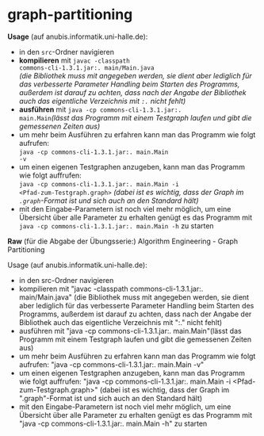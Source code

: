 # graph-partitioning

<b>Usage</b> (auf anubis.informatik.uni-halle.de):

* in den <code>src</code>-Ordner navigieren
* <b>kompilieren</b> mit <code>javac -classpath commons-cli-1.3.1.jar:. main/Main.java</code> <br><i>(die Bibliothek muss mit angegeben werden, sie dient aber lediglich für das verbesserte Parameter Handling beim Starten des Programms, außerdem ist darauf zu achten, dass nach der Angabe der Bibliothek auch das eigentliche Verzeichnis mit <code>:.</code> nicht fehlt)</i>
* <b>ausführen</b> mit <code>java -cp commons-cli-1.3.1.jar:. main.Main</code><i>(lässt das Programm mit einem Testgraph laufen und gibt die gemessenen Zeiten aus)</i>
 * um mehr beim Ausführen zu erfahren kann man das Programm wie folgt aufrufen: <br><code>java -cp commons-cli-1.3.1.jar:. main.Main -v</code> 
 * um einen eigenen Testgraphen anzugeben, kann man das Programm wie folgt auffrufen: <br><code>java -cp commons-cli-1.3.1.jar:. main.Main -i \<Pfad-zum-Testgraph.graph\></code> <i>(dabei ist es wichtig, dass der Graph im <code>.graph</code>-Format ist und sich auch an den Standard hält)</i>
 * mit den Eingabe-Parametern ist noch viel mehr möglich, um eine Übersicht über alle Parameter zu erhalten genügt es das Programm mit <code>java -cp commons-cli-1.3.1.jar:. main.Main -h</code> zu starten

<b>Raw</b> (für die Abgabe der Übungsserie:)
Algorithm Engineering - Graph Partitioning

Usage (auf anubis.informatik.uni-halle.de):

* in den src-Ordner navigieren
* kompilieren mit "javac -classpath commons-cli-1.3.1.jar:. main/Main.java" 
  (die Bibliothek muss mit angegeben werden, sie dient aber lediglich für das verbesserte Parameter Handling beim Starten des Programms, 
  außerdem ist darauf zu achten, dass nach der Angabe der Bibliothek auch das eigentliche Verzeichnis mit ":." nicht fehlt)
* ausführen mit "java -cp commons-cli-1.3.1.jar:. main.Main"(lässt das Programm mit einem Testgraph laufen und gibt die gemessenen Zeiten aus)
 * um mehr beim Ausführen zu erfahren kann man das Programm wie folgt aufrufen: 
   "java -cp commons-cli-1.3.1.jar:. main.Main -v" 
 * um einen eigenen Testgraphen anzugeben, kann man das Programm wie folgt auffrufen: 
   "java -cp commons-cli-1.3.1.jar:. main.Main -i <Pfad-zum-Testgraph.graph>" 
   (dabei ist es wichtig, dass der Graph im ".graph"-Format ist und sich auch an den Standard hält)
 * mit den Eingabe-Parametern ist noch viel mehr möglich, um eine Übersicht über alle Parameter zu erhalten genügt es das Programm mit 
   "java -cp commons-cli-1.3.1.jar:. main.Main -h" zu starten
